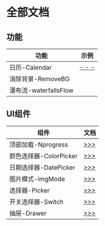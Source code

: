 # 全部文档

## 功能
功能 | 示例
---  | ---
日历-Calendar | [ - - - ](docs/calendar.md)
消除背景-RemoveBG |
瀑布流-waterfallsFlow|

## UI组件
组件 | 文档
--- | ---
顶部加载-Nprogress | [ >>> ](docs/nprogress.md)
颜色选择器-ColorPicker | [ >>> ](docs/colorPicker.md)
日期选择器-DatePicker | [ >>> ](docs/datePicker.md)
图片模式-imgMode | [ >>> ](docs/imgMode.md)
选择器-Picker    | [ >>> ](docs/picker.md)
开关选择器-Switch | [ >>> ](docs/switch.md)
抽屉-Drawer      | [ >>> ](docs/drawer.md)



<!-- - **nprogress 加载进度条**： https://developers.weixin.qq.com/s/WMGBlvmi7xmd

- **ColorPicker 颜色拾色器**：  https://developers.weixin.qq.com/s/39BYGumI7Emf

- **calendar 日历(含农历)**： https://developers.weixin.qq.com/s/t9CFaumI7tmx -->
